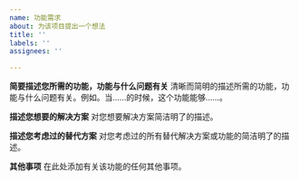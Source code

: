 ```yaml
---
name: 功能需求
about: 为该项目提出一个想法
title: ''
labels: ''
assignees: ''

---
```


**简要描述您所需的功能，功能与什么问题有关**
清晰而简明的描述所需的功能，功能与什么问题有关。例如。当……的时候，这个功能能够……。

**描述您想要的解决方案**
对您想要解决方案简洁明了的描述。

**描述您考虑过的替代方案**
对您考虑过的所有替代解决方案或功能的简洁明了的描述。

**其他事项**
在此处添加有关该功能的任何其他事项。

